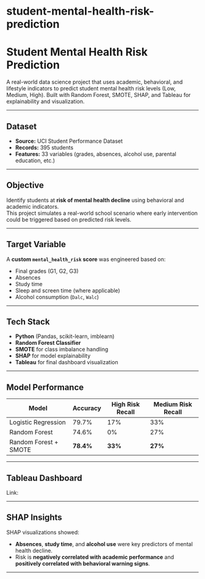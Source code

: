 # student-mental-health-risk-prediction


#  Student Mental Health Risk Prediction

A real-world data science project that uses academic, behavioral, and lifestyle indicators to predict student mental health risk levels (Low, Medium, High). Built with Random Forest, SMOTE, SHAP, and Tableau for explainability and visualization.

---

##  Dataset

- **Source:** UCI Student Performance Dataset  
- **Records:** 395 students  
- **Features:** 33 variables (grades, absences, alcohol use, parental education, etc.)

---

##  Objective

Identify students at **risk of mental health decline** using behavioral and academic indicators.  
This project simulates a real-world school scenario where early intervention could be triggered based on predicted risk levels.

---

##  Target Variable

A **custom `mental_health_risk` score** was engineered based on:
- Final grades (G1, G2, G3)
- Absences
- Study time
- Sleep and screen time (where applicable)
- Alcohol consumption (`Dalc`, `Walc`)

---

##  Tech Stack

- **Python** (Pandas, scikit-learn, imblearn)
- **Random Forest Classifier**
- **SMOTE** for class imbalance handling
- **SHAP** for model explainability
- **Tableau** for final dashboard visualization

---

## Model Performance

| Model                   | Accuracy | High Risk Recall | Medium Risk Recall |
|------------------------|----------|------------------|--------------------|
| Logistic Regression     | 79.7%    | 17%              | 33%                |
| Random Forest           | 74.6%    | 0%               | 27%                |
| Random Forest + SMOTE| **78.4%**| **33%**          | **27%**            |

---

##  Tableau Dashboard

Link: 

---

##  SHAP Insights

SHAP visualizations showed:
- **Absences**, **study time**, and **alcohol use** were key predictors of mental health decline.
- Risk is **negatively correlated with academic performance** and **positively correlated with behavioral warning signs**.

---

